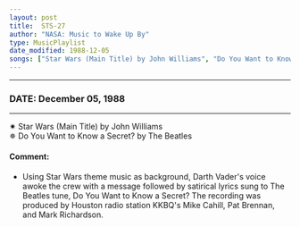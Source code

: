 ```yaml
---
layout: post
title:  STS-27
author: "NASA: Music to Wake Up By"
type: MusicPlaylist
date_modified: 1988-12-05
songs: ["Star Wars (Main Title) by John Williams", "Do You Want to Know a Secret? by The Beatles"]
---
```


----
### DATE: December 05, 1988
----
✷ Star Wars (Main Title) by John Williams  &nbsp;<br />
✵ Do You Want to Know a Secret? by The Beatles

#### Comment:
* Using Star Wars theme music as background, Darth Vader's voice awoke the crew with a message followed by satirical lyrics sung to The Beatles tune, Do You Want to Know a Secret? The recording was produced by Houston radio station KKBQ's Mike Cahill, Pat Brennan, and Mark Richardson.




<br/>
<center>
	<a target="_blank"
	   href="https://twitter.com/intent/tweet?hashtags=Space,NASA,Playlist,NASAWakeupCalls,SpaceProgram&text=🚀 {{ page.author}}, '{{ page.songs.first }}' {{ page.title }}, {{ page.date | date: '%B %d, %Y' }}. {{ site.url }}{{ page.url }}&via=nasawakeupcalls"><i class="fab fa-twitter" alt="Tweet this page" style="font-size: 1.3em;"></i></a>
	&nbsp; 	<i class="fas fa-user-astronaut" style="font-size: 1.5em;"></i> &nbsp;
    <a id="custom_amazon_link"
       type="amzn" search="#"
       category="popular music">
    <i class="fab fa-amazon" style="font-size: 1.3em;"></i></a>
</center>

<!-- Randomly resolve an individual entry from a song array -->
<script src="/assets/javascript/seedrandom.min.js"></script>
<script>
  var wake_me_up = ["Star Wars (Main Title) by John Williams", "Do You Want to Know a Secret? by The Beatles"];
  var prng = new Math.seedrandom();
  function randomSong() {
    song = wake_me_up[Math.floor(Math.random() * wake_me_up.length)];
    var amazon_link = document.getElementById("custom_amazon_link");
    amazon_link.setAttribute("search", song);
  }
  window.onload = randomSong();
</script>
